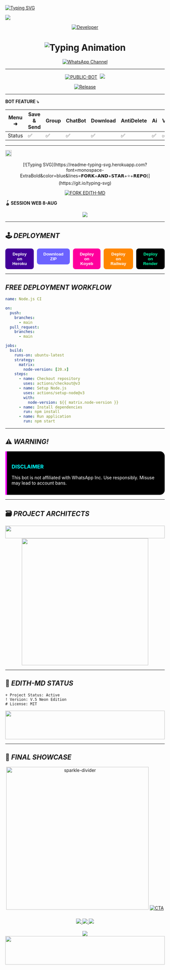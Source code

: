 
<!-- Main Banner -->
<a href="https://git.io/typing-svg"><img src="https://readme-typing-svg.demolab.com?font=Black+Ops+One&size=70&pause=500&color=008080&center=true&width=1150&height=200&lines=PLEASE-FORK-STAR-BOT-REPO" alt="Typing SVG" /></a>

<!-- Profile Image -->
<a><img src='https://ik.imagekit.io/mrshaban/IMG-20250808-WA0034.jpg?'/></a>

<!-- Author Badge -->
<p align="center">
  <a href="https://github.com/Bandah-E-Ali"><img title="Developer" src="https://img.shields.io/badge/Author-EDITH%20MD-FF00FF.svg?style=big-square&logo=github" /></a>
</p>

<!-- Header with typing effect -->
<div align="center">
<h1 align="center">
  <img src="https://readme-typing-svg.herokuapp.com?font=Fira+Code&size=30&duration=6000&color=00FF00&background=000000&center=true&vCenter=true&width=600&lines=⚡+EDITH+MD+BETTER+OPTION;🔥+THE+MOST+POWERFUL+WHATSAPP+BOT;💻+DEVELOPER+BY+MR+BANDAHEALI;🚀+EDITH-MD+SOLUTIONS;🌈+FAST+⚡+SECURE+🔒+RELIABLE+✅" alt="Typing Animation" />
</h1>

<!-- WhatsApp Channel Badge -->
[![WhatsApp Channel](https://img.shields.io/badge/Join-WhatsApp%20Channel-9ACD32?style=big-square&logo=whatsapp)](https://whatsapp.com/channel/0029VajGHyh2phHOH5zJl73P)
</div>

---

<!-- Basic Info -->
<p align="center">
  <a href="https://github.com/Bandah-E-Ali/Edith-md"><img title="PUBLIC-BOT" src="https://img.shields.io/static/v1?label=Language&message=English&style=square&color=darkpink"></a>&nbsp;
  <img src="https://komarev.com/ghpvc/?username=EDITH-MD&label=VIEWS&style=square&color=blue" />
</p>

<!-- Release Badge -->
<p align="center">
  <a href="https://github.com/Bandah-E-Ali/Edith-md"><img title="Release" src="https://img.shields.io/badge/Release-beta%20v5-cyan.svg?style=for-the-badge&logo=aqua" /></a>
</p>

---

<!-- Features Table -->
**BOT FEATURE ⤵️**

| Menu ➜ | Save & Send | Group | ChatBot | Download | AntiDelete | Ai | Viewonce | Fun | Status Reply | Status Reacts | HeartReact | AutoReact | Call Reject |
|---------|--------------|-------|---------|----------|------------|-----|----------|-----|--------------|--------------|-------------|-----------|--------------|
| Status  | ✅           | ✅    | ✅      | ✅       | ✅         | ✅  | ✅       | ✅  | ✅           | ✅           | ✅          | ✅        | ✅           |

---

<!-- Maintenance & Activity -->
<a href="https://github.com/Bandah-E-Ali/edith-md/graphs/commit-activity"><img height="20" src="https://img.shields.io/badge/Maintained-yes-green.svg"></a>&nbsp;&nbsp;

<!-- Fork & Star SVG -->
<p align='center'>
  [![Typing SVG](https://readme-typing-svg.herokuapp.com?font=monospace-ExtraBold&color=blue&lines=𝗙𝗢𝗥𝗞+𝗔𝗡𝗗+𝗦𝗧𝗔𝗥+⭐+𝗥𝗘𝗣𝗢)](https://git.io/typing-svg)
</p>

<!-- Fork Button -->
<p align="center">
  <a href="https://github.com/Bandah-E-Ali/edith-md/fork">
    <img title="FORK EDITH-MD" src="https://img.shields.io/badge/FORK-EDITH%20MD-008000?style=for-the-badge&logo=github" />
  </a>
</p>

<!-- Deployment Session -->
**🪀 SESSION WEB 8-AUG**

<div align="center">
  <a href='https://pair-clcy.onrender.com/' target="_blank" style="text-decoration: none;">
    <img src='https://img.shields.io/badge/PAIR_CODE-FF0000?style=for-the-badge&logo=matrix&logoColor=white&labelColor=000000'/>
  </a>
</div>

---

## 🕹️ _DEPLOYMENT_

<!-- Buttons styled with CSS for better visual -->
<div style="display:flex; gap:10px; justify-content:center; margin-top:20px;">
  <a href="https://dashboard.heroku.com/new-app?template=https://github.com/Bandah-E-Ali/Edith-MD" target="_blank" style="text-decoration:none;">
    <button style="background-color:#430098; color:white; padding:10px 20px; border:none; border-radius:8px; font-weight:bold; cursor:pointer;">
      Deploy on Heroku
    </button>
  </a>

  <a href="https://github.com/Bandah-E-Ali/Edith-MD/archive/refs/heads/main.zip" target="_blank" style="text-decoration:none;">
    <button style="background-color:#6C63FF; color:white; padding:10px 20px; border:none; border-radius:8px; font-weight:bold; cursor:pointer;">
      Download ZIP
    </button>
  </a>

  <a href="https://app.koyeb.com/services/deploy?type=git&repository=Bandah-E-Ali/Edith-MD" target="_blank" style="text-decoration:none;">
    <button style="background-color:#FF009D; color:white; padding:10px 20px; border:none; border-radius:8px; font-weight:bold; cursor:pointer;">
      Deploy on Koyeb
    </button>
  </a>

  <a href="https://railway.app/new" target="_blank" style="text-decoration:none;">
    <button style="background-color:#FF8700; color:white; padding:10px 20px; border:none; border-radius:8px; font-weight:bold; cursor:pointer;">
      Deploy on Railway
    </button>
  </a>

  <a href="https://dashboard.render.com/web/new" target="_blank" style="text-decoration:none;">
    <button style="background-color:#000000; color:#00FFAA; padding:10px 20px; border:none; border-radius:8px; font-weight:bold; cursor:pointer;">
      Deploy on Render
    </button>
  </a>
</div>

---

## ***FREE DEPLOYMENT WORKFLOW***

```yaml
name: Node.js CI

on:
  push:
    branches:
      - main
  pull_request:
    branches:
      - main

jobs:
  build:
    runs-on: ubuntu-latest
    strategy:
      matrix:
        node-version: [20.x]
    steps:
      - name: Checkout repository
        uses: actions/checkout@v3
      - name: Setup Node.js
        uses: actions/setup-node@v3
        with:
          node-version: ${{ matrix.node-version }}
      - name: Install dependencies
        run: npm install
      - name: Run application
        run: npm start
```

---

## ⚠️ _WARNING!_

<div style="background-color:#000; padding:15px; border-left:5px solid #ff00ff; border-radius:0 15px 15px 0;">
  <h3 style="color:#00ffff;">DISCLAIMER</h3>
  <p style="color:#fff;">This bot is not affiliated with WhatsApp Inc. Use responsibly. Misuse may lead to account bans.</p>
</div>

---

## 🗃️ _PROJECT ARCHITECTS_

<div align="center">
  <img src="https://i.imgur.com/dBaSKWF.gif" height="40" width="100%">
  <a href="https://github.com/Bandah-E-Ali"><img src="https://github-readme-stats.vercel.app/api?username=Bandah-E-Ali&show_icons=true&theme=dark&border_color=00ffff&title_color=00ffff&icon_color=00ffff" width="400"/></a>
</div>

---

## 🤖 _EDITH-MD STATUS_

```
+ Project Status: Active
! Version: V.5 Neon Edition
# License: MIT
```

<img src="https://i.imgur.com/dBaSKWF.gif" height="90" width="100%">

---

## 🚀 _FINAL SHOWCASE_

<div align="center">
  <img src="https://i.giphy.com/media/XcQ0XH32ya0Gs3QNwk/giphy.webp" width="450" alt="sparkle-divider"/>

  <!-- Call to Action -->
  <a href="https://github.com/Edith-MD/Edith-MD/fork">
    <img src="https://readme-typing-svg.demolab.com?font=Comfortaa&size=22&duration=2000&pause=500&color=FF9D00&background=1A1A1A&center=true&vCenter=true&width=550&repeat=true&lines=%E2%9A%A0%EF%B8%8F++FORK++%F0%9F%8D%B4++%26++STAR++%F0%9F%8C%9F++TO++SUPPORT++%E2%9A%A0%EF%B8%8F;%F0%9F%94%A5++HELP++GROW++THE++PROJECT++%F0%9F%94%A5" alt="CTA"/>
  </a>

  <!-- Badges -->
  <div style="margin-top:25px;">
    <a href="https://github.com/Edith-MD/Edith-MD/fork">
      <img src="https://img.shields.io/badge/FORKS-❓-00FFAA?style=for-the-badge&logo=github" />
    </a>
    <a href="https://github.com/Edith-MD/Edith-MD">
      <img src="https://img.shields.io/badge/STARS-❓-00BFFF?style=for-the-badge&logo=github" />
    </a>
    <a href="https://github.com/Edith-MD/Edith-MD">
      <img src="https://img.shields.io/badge/STATUS-ACTIVE-00FF00?style=for-the-badge&logo=vercel" />
    </a>
  </div>

  <!-- Contributors & Thanks -->
  <div style="margin-top:20px;">
    <img src="https://readme-typing-svg.demolab.com?font=Fira+Code&size=16&duration=3000&pause=1000&color=58A6FF&background=00000000&center=true&width=500&lines=THANKS+TO+ALL+CONTRIBUTORS+%F0%9F%99%8F;SPECIAL+THANKS+TO+OUR+STAR+SUPPORTERS+%E2%AD%90" />
  </div>
</div>

<!-- Final Gif -->
<img src="https://i.imgur.com/dBaSKWF.gif" height="90" width="100%">
